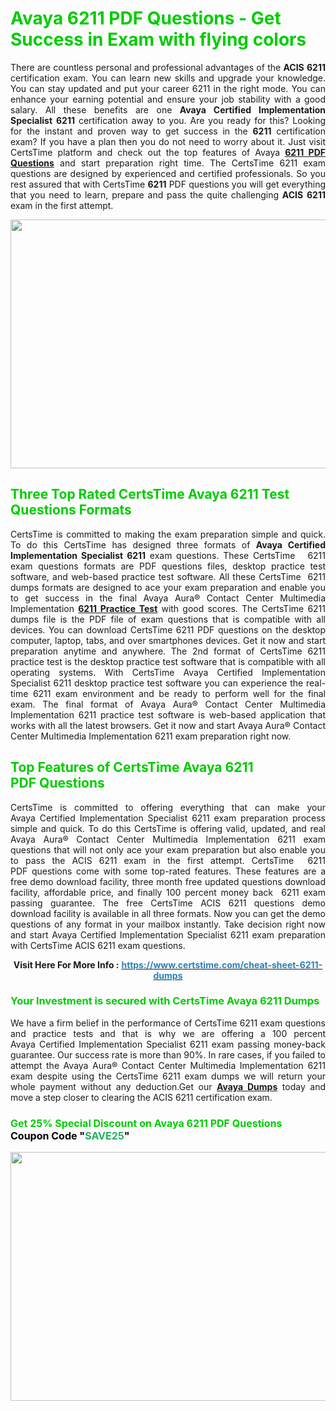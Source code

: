 <h1><span style="color:#00cc00;"><strong>Avaya 6211 PDF Questions - Get Success in Exam with flying colors</strong></span></h1>

<p style="text-align: justify;">There are countless personal and professional advantages of the <strong>ACIS</strong> <strong>6211</strong> certification exam. You can learn new skills and upgrade your knowledge. You can stay updated and put your career 6211 in the right mode. You can enhance your earning potential and ensure your job stability with a good salary. All these benefits are one <strong>Avaya Certified Implementation Specialist</strong> <strong>6211</strong> certification away to you. Are you ready for this? Looking for the instant and proven way to get success in the <strong></strong> <strong>6211</strong> certification exam? If you have a plan then you do not need to worry about it. Just visit CertsTime platform and check out the top features of Avaya <strong><a href="https://www.certstime.com/cheat-sheet-6211-dumps">6211 PDF Questions</a></strong> and start preparation right time. The CertsTime 6211 exam questions are designed by experienced and certified professionals. So you rest assured that with CertsTime <strong></strong> <strong>6211</strong> PDF questions you will get everything that you need to learn, prepare and pass the quite challenging <strong>ACIS</strong> <strong>6211</strong> exam in the first attempt.</p>

<p style="text-align: center;"><a href="https://www.certstime.com/cheat-sheet-6211-dumps"><img alt="" src="https://i.imgur.com/wlGiNOk.jpg" style="width: 700px; height: 398px;" /></a></p>

<h2><span style="color:#00cc00;"><strong>Three Top Rated CertsTime Avaya 6211 Test Questions Formats</strong></span></h2>

<p style="text-align: justify;">CertsTime is committed to making the exam preparation simple and quick. To do this CertsTime has designed three formats of <strong>Avaya Certified Implementation Specialist 6211</strong> exam questions. These CertsTime   6211 exam questions formats are PDF questions files, desktop practice test software, and web-based practice test software. All these CertsTime  6211 dumps formats are designed to ace your exam preparation and enable you to get success in the final Avaya Aura® Contact Center Multimedia Implementation <strong><a href="https://www.certstime.com/cheat-sheet-6211-dumps">6211 Practice Test</a></strong> with good scores. The CertsTime 6211 dumps file is the PDF file of exam questions that is compatible with all devices. You can download CertsTime 6211 PDF questions on the desktop computer, laptop, tabs, and over smartphones devices. Get it now and start preparation anytime and anywhere. The 2nd format of CertsTime 6211 practice test is the desktop practice test software that is compatible with all operating systems. With CertsTime Avaya Certified Implementation Specialist 6211 desktop practice test software you can experience the real-time 6211 exam environment and be ready to perform well for the final exam. The final format of Avaya Aura® Contact Center Multimedia Implementation 6211 practice test software is web-based application that works with all the latest browsers. Get it now and start Avaya Aura® Contact Center Multimedia Implementation 6211 exam preparation right now.</p>

<h2><span style="color:#00cc00;"><strong>Top Features of CertsTime Avaya 6211 PDF Questions</strong></span></h2>

<p style="text-align: justify;">CertsTime is committed to offering everything that can make your Avaya Certified Implementation Specialist 6211 exam preparation process simple and quick. To do this CertsTime is offering valid, updated, and real Avaya Aura® Contact Center Multimedia Implementation 6211 exam questions that will not only ace your exam preparation but also enable you to pass the ACIS 6211 exam in the first attempt. CertsTime  6211 PDF questions come with some top-rated features. These features are a free demo download facility, three month free updated questions download facility, affordable price, and finally 100 percent money back  6211 exam passing guarantee. The free CertsTime ACIS 6211 questions demo download facility is available in all three formats. Now you can get the demo questions of any format in your mailbox instantly. Take decision right now and start Avaya Certified Implementation Specialist 6211 exam preparation with CertsTime ACIS 6211 exam questions.</p>

<p style="text-align: center;"><strong>Visit Here For More Info :</strong> <strong><a href="https://www.certstime.com/cheat-sheet-6211-dumps"><span style="color:#2980b9;">https://www.certstime.com/cheat-sheet-6211-dumps</span></a></strong></p>

<h3 style="text-align: justify;"><span style="color:#00cc00;"><strong>Your Investment is secured with CertsTime Avaya 6211 Dumps</strong></span></h3>

<p style="text-align: justify;">We have a firm belief in the performance of CertsTime 6211 exam questions and practice tests and that is why we are offering a 100 percent Avaya Certified Implementation Specialist 6211 exam passing money-back guarantee. Our success rate is more than 90%. In rare cases, if you failed to attempt the Avaya Aura® Contact Center Multimedia Implementation 6211 exam despite using the CertsTime 6211 exam dumps we will return your whole payment without any deduction.Get our <strong><a href="https://www.certstime.com/cheat-sheet-avaya-dumps">Avaya Dumps</a></strong> today and move a step closer to clearing the ACIS 6211 certification exam.</p>

<h3 style="text-align: justify;"><strong><span style="font-size:16px;"><strong><span style="color:#00cc00;">Get 25% Special Discount on Avaya 6211 PDF Questions</span></strong><br />
<strong><span style="color:#000000;">Coupon Code</span></strong> <strong><span style="color:#000000;">"</span><span style="color:#27ae60;">SAVE</span><font color="#27ae60">25</font><span style="color:#000000;">"</span></strong></span></strong></h3>

<p style="text-align: center;"><strong><a href="https://www.certstime.com/cheat-sheet-6211-dumps"><img alt="" src="https://i.imgur.com/Gj1kXWu.jpg" style="width: 700px; height: 398px;" /></a></strong></p>
